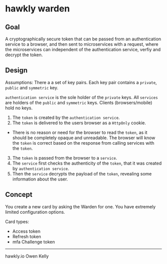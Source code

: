 # hawkly warden

## Goal

A cryptographically secure token that can be passed from an authentication service to a browser,
and then sent to microservices with a request, where the microservices can independent of the
authentication service, verfiy and decrypt the token.

## Design

Assumptions:
There a a set of key pairs.
Each key pair contains a `private`, `public` and `symmetric` key.

`authentication service` is the sole holder of the `private` keys.
All `services` are holders of the `public` and `symmetric` keys.
Clients (browsers/mobile) hold no keys.



1. The `token` is created by the `authentication service`.
2. The `token` is delivered to the users browser as a `HttpOnly` cookie.
  - There is no reason or need for the browser to read the `token`, as it should be completely
  opaque and unreadable. The browser will know the `token` is correct based on the response from
  calling services with the `token`.
3. The `token` is passed from the browser to a `service`.
4. The `service` first checks the authenticity of the `token`, that it was created by `authentication service`.
5. Then the `service` decrypts the payload of the `token`, revealing some information about the user.

## Concept

You create a new card by asking the Warden for one. You have extremely limited configuration options.

Card types:
 - Access token
 - Refresh token
 - mfa Challenge token

---
hawkly.io
Owen Kelly
